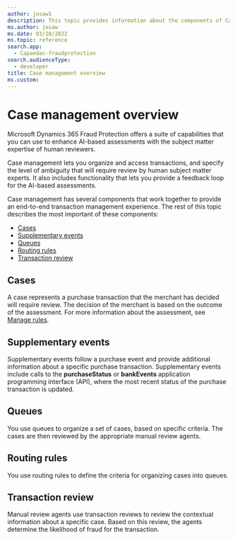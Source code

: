 ```yaml
---
author: josaw1
description: This topic provides information about the components of Case management in Microsoft Dynamics 365 Fraud Protection.
ms.author: josaw
ms.date: 03/28/2022
ms.topic: reference
search.app: 
  - Capaedac-fraudprotection
search.audienceType:
  - developer
title: Case management overview
ms.custom:
---
```


# Case management overview

Microsoft Dynamics 365 Fraud Protection offers a suite of capabilities that you can use to enhance AI-based assessments with the subject matter expertise of human reviewers.

Case management lets you organize and access transactions, and specify the level of ambiguity that will require review by human subject matter experts. It also includes functionality that lets you provide a feedback loop for the AI-based assessments.

Case management has several components that work together to provide an end-to-end transaction management experience. The rest of this topic describes the most important of these components:

- [Cases](#case)
- [Supplementary events](#events)
- [Queues](#queues)
- [Routing rules](#rules)
- [Transaction review](#review)

## <a name="case"></a>Cases

A case represents a purchase transaction that the merchant has decided will require review. The decision of the merchant is based on the outcome of the assessment. For more information about the assessment, see [Manage rules](rules.md#conditions).

## <a name="events"></a>Supplementary events

Supplementary events follow a purchase event and provide additional information about a specific purchase transaction. Supplementary events include calls to the **purchaseStatus** or **bankEvents** application programming interface (API), where the most recent status of the purchase transaction is updated.
 
## <a name="queues"></a>Queues

You use queues to organize a set of cases, based on specific criteria. The cases are then reviewed by the appropriate manual review agents.

## <a name="rules"></a>Routing rules

You use routing rules to define the criteria for organizing cases into queues.

## <a name="review"></a>Transaction review

Manual review agents use transaction reviews to review the contextual information about a specific case. Based on this review, the agents determine the likelihood of fraud for the transaction.
